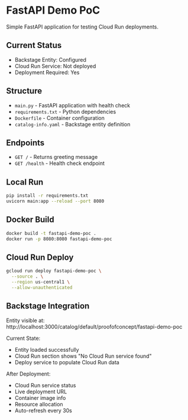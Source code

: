 # FastAPI Demo PoC

Simple FastAPI application for testing Cloud Run deployments.

## Current Status

- Backstage Entity: Configured
- Cloud Run Service: Not deployed
- Deployment Required: Yes

## Structure

- `main.py` - FastAPI application with health check
- `requirements.txt` - Python dependencies
- `Dockerfile` - Container configuration
- `catalog-info.yaml` - Backstage entity definition

## Endpoints

- `GET /` - Returns greeting message
- `GET /health` - Health check endpoint

## Local Run

```bash
pip install -r requirements.txt
uvicorn main:app --reload --port 8080
```

## Docker Build

```bash
docker build -t fastapi-demo-poc .
docker run -p 8080:8080 fastapi-demo-poc
```

## Cloud Run Deploy

```bash
gcloud run deploy fastapi-demo-poc \
  --source . \
  --region us-central1 \
  --allow-unauthenticated
```

## Backstage Integration

Entity visible at:
http://localhost:3000/catalog/default/proofofconcept/fastapi-demo-poc

Current State:
- Entity loaded successfully
- Cloud Run section shows "No Cloud Run service found"
- Deploy service to populate Cloud Run data

After Deployment:
- Cloud Run service status
- Live deployment URL
- Container image info
- Resource allocation
- Auto-refresh every 30s


